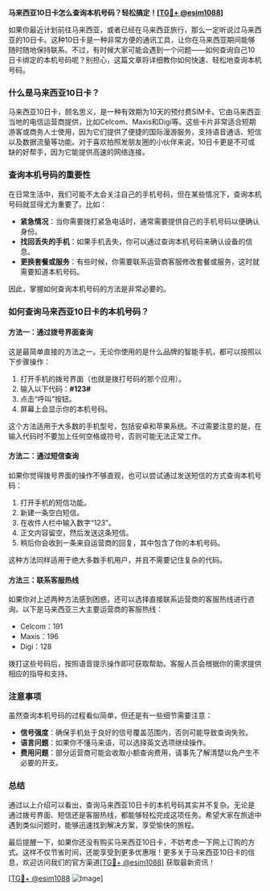 **马来西亚10日卡怎么查询本机号码？轻松搞定！[[TG💪+ @esim1088](https://t.me/s/esim1088)]**

如果你最近计划前往马来西亚，或者已经在马来西亚旅行，那么一定听说过马来西亚的10日卡。这种10日卡是一种非常方便的通讯工具，让你在马来西亚期间能够随时随地保持联系。不过，有时候大家可能会遇到一个问题——如何查询自己10日卡绑定的本机号码呢？别担心，这篇文章将详细教你如何快速、轻松地查询本机号码。

### 什么是马来西亚10日卡？

马来西亚10日卡，顾名思义，是一种有效期为10天的预付费SIM卡。它由马来西亚当地的电信运营商提供，比如Celcom、Maxis和Digi等。这些卡片非常适合短期游客或商务人士使用，因为它们提供了便捷的国际漫游服务，支持语音通话、短信以及数据流量等功能。对于喜欢拍照发朋友圈的小伙伴来说，10日卡更是不可或缺的好帮手，因为它能提供高速的网络连接。

### 查询本机号码的重要性

在日常生活中，我们可能不太会关注自己的手机号码，但在某些情况下，查询本机号码就显得尤为重要了。比如：

- **紧急情况**：当你需要拨打紧急电话时，通常需要提供自己的手机号码以便确认身份。
- **找回丢失的手机**：如果手机丢失，你可以通过查询本机号码来确认设备的信息。
- **更换套餐或服务**：有些时候，你需要联系运营商客服修改套餐或服务，这时就需要知道本机号码。

因此，掌握如何查询本机号码的方法是非常必要的。

### 如何查询马来西亚10日卡的本机号码？

#### 方法一：通过拨号界面查询

这是最简单直接的方法之一。无论你使用的是什么品牌的智能手机，都可以按照以下步骤操作：

1. 打开手机的拨号界面（也就是拨打号码的那个应用）。
2. 输入以下代码：**#123#**
3. 点击“呼叫”按钮。
4. 屏幕上会显示你的本机号码。

这个方法适用于大多数的手机型号，包括安卓和苹果系统。不过需要注意的是，在输入代码时不要加上任何空格或符号，否则可能无法正常工作。

#### 方法二：通过短信查询

如果你觉得拨号界面的操作不够直观，也可以尝试通过发送短信的方式查询本机号码：

1. 打开手机的短信功能。
2. 新建一条空白短信。
3. 在收件人栏中输入数字“123”。
4. 正文内容留空，然后发送这条短信。
5. 稍后你会收到一条来自运营商的回复，其中包含了你的本机号码。

这种方法同样适用于绝大多数手机用户，并且不需要记住复杂的代码。

#### 方法三：联系客服热线

如果你对上述两种方法感到困惑，还可以选择直接联系运营商的客服热线进行咨询。以下是马来西亚三大主要运营商的客服热线：

- Celcom：191
- Maxis：196
- Digi：128

拨打这些号码后，按照语音提示操作即可获取帮助。客服人员会根据你的需求提供相应的指导和支持。

### 注意事项

虽然查询本机号码的过程看似简单，但还是有一些细节需要注意：

- **信号强度**：确保手机处于良好的信号覆盖范围内，否则可能导致查询失败。
- **语言问题**：如果你不懂马来语，可以选择英文选项继续操作。
- **费用问题**：部分运营商可能会收取小额查询费用，请事先了解清楚以免产生不必要的开支。

### 总结

通过以上介绍可以看出，查询马来西亚10日卡的本机号码其实并不复杂。无论是通过拨号界面、短信还是客服热线，都能够轻松完成这项任务。希望大家在旅途中遇到类似问题时，能够迅速找到解决方案，享受愉快的旅程。

最后提醒一下，如果你还没有购买马来西亚10日卡，不妨考虑一下网上订购的方式。这样不仅节省时间，还能享受到更多优惠哦！更多关于马来西亚10日卡的信息，欢迎访问我们的官方渠道[[TG💪+ @esim1088](https://t.me/s/esim1088)] 获取最新资讯！

[[TG💪+ @esim1088](https://t.me/s/esim1088) ![Image](https://i.postimg.cc/4NQfJmqS/Snipaste-2025-05-13-00-14-12.png)]
